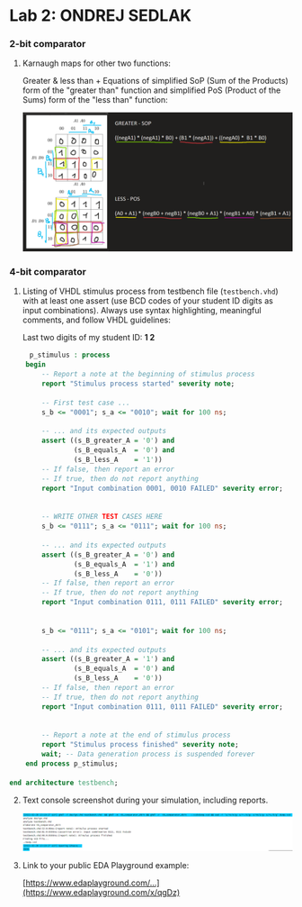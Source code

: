 # Lab 2: ONDREJ SEDLAK

### 2-bit comparator

1. Karnaugh maps for other two functions:

   Greater & less than + Equations of simplified SoP (Sum of the Products) form of the "greater than" function 
   and simplified PoS (Product of the Sums) form of the "less than" function:

   ![K-maps](https://github.com/xsedla1y/digital-electronics-1/blob/main/labs/images/K-maps.png)

### 4-bit comparator

1. Listing of VHDL stimulus process from testbench file (`testbench.vhd`) with at least one assert (use BCD codes of your student ID digits as input combinations). Always use syntax highlighting, meaningful comments, and follow VHDL guidelines:

   Last two digits of my student ID: **1 2**

```vhdl
     p_stimulus : process
    begin
        -- Report a note at the beginning of stimulus process
        report "Stimulus process started" severity note;

        -- First test case ...
        s_b <= "0001"; s_a <= "0010"; wait for 100 ns;
        
        -- ... and its expected outputs
        assert ((s_B_greater_A = '0') and
                (s_B_equals_A  = '0') and
                (s_B_less_A    = '1'))
        -- If false, then report an error
        -- If true, then do not report anything
        report "Input combination 0001, 0010 FAILED" severity error;
		

        -- WRITE OTHER TEST CASES HERE
		s_b <= "0111"; s_a <= "0111"; wait for 100 ns;
        
        -- ... and its expected outputs
        assert ((s_B_greater_A = '0') and
                (s_B_equals_A  = '1') and
                (s_B_less_A    = '0'))
        -- If false, then report an error
        -- If true, then do not report anything
        report "Input combination 0111, 0111 FAILED" severity error;
        
        
        s_b <= "0111"; s_a <= "0101"; wait for 100 ns;
        
        -- ... and its expected outputs
        assert ((s_B_greater_A = '1') and
                (s_B_equals_A  = '0') and
                (s_B_less_A    = '0'))
        -- If false, then report an error
        -- If true, then do not report anything
        report "Input combination 0111, 0111 FAILED" severity error;


        -- Report a note at the end of stimulus process
        report "Stimulus process finished" severity note;
        wait; -- Data generation process is suspended forever
    end process p_stimulus;

end architecture testbench;
```

2. Text console screenshot during your simulation, including reports.

   ![your figure](https://github.com/xsedla1y/digital-electronics-1/blob/main/labs/images/fail_mess.png)

3. Link to your public EDA Playground example:

   [https://www.edaplayground.com/...](https://www.edaplayground.com/x/qgDz)
